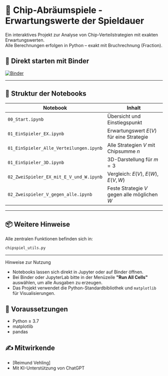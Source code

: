 # 🧠 Chip-Abräumspiele - Erwartungswerte der Spieldauer

Ein interaktives Projekt zur Analyse von Chip-Verteilstrategien mit exakten Erwartungswerten.  
Alle Berechnungen erfolgen in Python – exakt mit Bruchrechnung (Fraction).

## 🚀 Direkt starten mit Binder

[![Binder](https://mybinder.org/badge_logo.svg)](https://mybinder.org/v2/gh/RVeh/EX_Setzstrategien/HEAD)

---

## 📂 Struktur der Notebooks

| Notebook | Inhalt |
|----------|--------|
| `00_Start.ipynb` | Übersicht und Einstiegspunkt |
| `01_EinSpieler_EX.ipynb` | Erwartungswert $E(V)$ für eine Strategie |
| `01_EinSpieler_Alle_Verteilungen.ipynb` | Alle Strategien $V$ mit Chipsumme $n$ |
| `01_EinSpieler_3D.ipynb` | 3D-Darstellung für $m = 3$ |
| `02_ZweiSpieler_EX_mit_E_V_und_W.ipynb` | Vergleich: $E(V)$, $E(W)$, $E(V, W)$ |
| `02_Zweispieler_V_gegen_alle.ipynb` | Feste Strategie $V$ gegen alle möglichen $W$ |

---

## 📦 Weitere Hinweise

Alle zentralen Funktionen befinden sich in:

```python
chipspiel_utils.py

```
---

Hinweise zur Nutzung

- Notebooks lassen sich direkt in Jupyter oder auf Binder öffnen.
- Bei Binder oder JupyterLab bitte in der Menüzeile **"Run All Cells"** auswählen, um alle Ausgaben zu erzeugen.
- Das Projekt verwendet die Python-Standardbibliothek und `matplotlib` für Visualisierungen.


## 🧮 Voraussetzungen

- Python ≥ 3.7
- matplotlib
- pandas


## ✍️ Mitwirkende

- [Reimund Vehling]
- Mit KI-Unterstützung von ChatGPT
